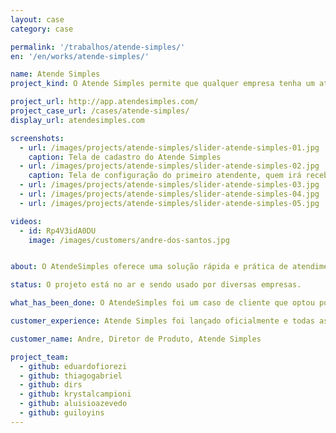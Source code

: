 ```yaml
---
layout: case
category: case

permalink: '/trabalhos/atende-simples/'
en: '/en/works/atende-simples/'

name: Atende Simples
project_kind: O Atende Simples permite que qualquer empresa tenha um atendimento telefônico profissional e completo em menos de 10 minutos

project_url: http://app.atendesimples.com/
project_case_url: /cases/atende-simples/
display_url: atendesimples.com

screenshots:
  - url: /images/projects/atende-simples/slider-atende-simples-01.jpg
    caption: Tela de cadastro do Atende Simples
  - url: /images/projects/atende-simples/slider-atende-simples-02.jpg
    caption: Tela de configuração do primeiro atendente, quem irá receber a chamada
  - url: /images/projects/atende-simples/slider-atende-simples-03.jpg
  - url: /images/projects/atende-simples/slider-atende-simples-04.jpg
  - url: /images/projects/atende-simples/slider-atende-simples-05.jpg

videos:
  - id: Rp4V3idA0DU
    image: /images/customers/andre-dos-santos.jpg


about: O AtendeSimples oferece uma solução rápida e prática de atendimento ao cliente para pequenas empresas.

status: O projeto está no ar e sendo usado por diversas empresas.

what_has_been_done: O AtendeSimples foi um caso de cliente que optou por ir direto para o "Projeto Continuado". Foi realmente a solução que se adaptou melhor às necessidade desse cliente, o projeto tem tido um ótimo desenvolvimento alavancado pelo talento de nossos profissionais somado à visão empreendedora de nosso cliente.

customer_experience: Atende Simples foi lançado oficialmente e todas as metas vem sendo cumpridas. Novas oportunidades foram identificadas para ajudar os clientes melhorar ainda mais seus negócios e, junto de ajustes e outras melhorias são semanalmente lançadas.

customer_name: Andre, Diretor de Produto, Atende Simples

project_team:
  - github: eduardofiorezi
  - github: thiagogabriel
  - github: dirs
  - github: krystalcampioni
  - github: aluisioazevedo
  - github: guiloyins
---
```

